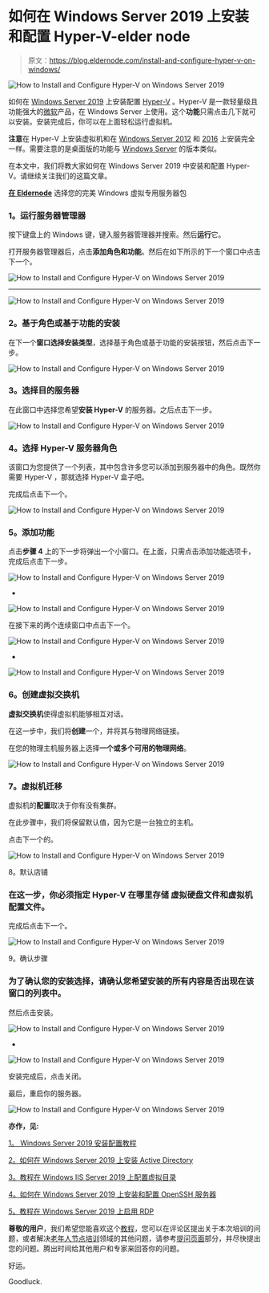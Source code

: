 # 如何在 Windows Server 2019 上安装和配置 Hyper-V-elder node

> 原文：<https://blog.eldernode.com/install-and-configure-hyper-v-on-windows/>

![How to Install and Configure Hyper-V on Windows Server 2019](img/c89a381d4a0508625f3036c4f26688e7.png)

如何在 [Windows Server 2019](https://eldernode.com/tag/windows-server-2019/) 上安装配置 [Hyper-V](https://en.wikipedia.org/wiki/Hyper-V) 。Hyper-V 是一款轻量级且功能强大的[微软](https://www.microsoft.com/)产品，在 Windows Server 上使用。这个**功能**只需点击几下就可以安装。安装完成后，你可以在上面轻松运行虚拟机。

**注意**在 Hyper-V 上安装虚拟机和在 [Windows Server 2012](https://eldernode.com/tag/windows-server-2012/) 和 [2016](https://eldernode.com/tag/windows-server-2016/) 上安装完全一样。需要注意的是桌面版的功能与 [Windows Server](https://eldernode.com/tag/windows-server/) 的版本类似。

在本文中，我们将教大家如何在 Windows Server 2019 中安装和配置 Hyper-V。请继续关注我们的这篇文章。

[**在 Eldernode**](https://eldernode.com/windows-vps/) 选择您的完美 Windows 虚拟专用服务器包

### 1。运行服务器管理器

按下键盘上的 Windows 键，键入服务器管理器并搜索。然后**运行**它。

打开服务器管理器后，点击**添加角色和功能**。然后在如下所示的下一个窗口中点击下一个。

![How to Install and Configure Hyper-V on Windows Server 2019](img/9a341cc85e750e35e8dada1307bb9346.png)

*****

![How to Install and Configure Hyper-V on Windows Server 2019](img/cd61aa8c6dc1d75ef46fd67fd98800e6.png)

### 2。基于角色或基于功能的安装

在下一个**窗口选择安装类型**，选择基于角色或基于功能的安装按钮，然后点击下一步。

![How to Install and Configure Hyper-V on Windows Server 2019](img/3458717241546b934acf4c0666ce575c.png)

### 3。选择目的服务器

在此窗口中选择您希望**安装 Hyper-V** 的服务器。之后点击下一步。

![How to Install and Configure Hyper-V on Windows Server 2019](img/eee39eb354fb5c5115fcf9d7f19ef75a.png)

### 4。选择 Hyper-V 服务器角色

该窗口为您提供了一个列表，其中包含许多您可以添加到服务器中的角色。既然你需要 Hyper-V ，那就选择 Hyper-V 盒子吧。

完成后点击下一个。

![How to Install and Configure Hyper-V on Windows Server 2019](img/96226a08ddb5faaf44d97be6d60bb641.png)

### 5。添加功能

点击**步骤 4** 上的下一步将弹出一个小窗口。在上面，只需点击添加功能选项卡，完成后点击下一步。

![How to Install and Configure Hyper-V on Windows Server 2019](img/9e10be0c9b41d2bac6a88da4c5512dec.png)

*

![How to Install and Configure Hyper-V on Windows Server 2019](img/9670c7d090038fd24c5435ee33e6ecc0.png)

在接下来的两个连续窗口中点击下一个。

![How to Install and Configure Hyper-V on Windows Server 2019](img/fd7330b43d2e7ad6a45f06a954785db7.png)

*

![How to Install and Configure Hyper-V on Windows Server 2019](img/32cee6c91fb2e5170026dd933c22f1ef.png)

### 6。创建虚拟交换机

**虚拟交换机**使得虚拟机能够相互对话。

在这一步中，我们将**创建**一个，并将其与物理网络链接。

在您的物理主机服务器上选择**一个或多个可用的物理网络**。

![How to Install and Configure Hyper-V on Windows Server 2019](img/b016356816f8df328084b9f3c7c735e8.png)

### 7。虚拟机迁移

虚拟机的**配置**取决于你有没有集群。

在此步骤中，我们将保留默认值，因为它是一台独立的主机。

点击下一个的。

![How to Install and Configure Hyper-V on Windows Server 2019](img/cb38090f50d96046edcccce96b9b9015.png)

8。默认店铺

### 在这一步，你必须指定 Hyper-V 在哪里存储 **虚拟硬盘文件**和**虚拟机配置文件**。

完成后点击下一个。

![How to Install and Configure Hyper-V on Windows Server 2019](img/ba0d57db1b087a489564164a0aeff29a.png)

9。确认步骤

### 为了**确认**您的安装选择，请确认您希望安装的所有内容是否出现在该窗口的列表中。

然后点击安装。

![How to Install and Configure Hyper-V on Windows Server 2019](img/00ca7d4f7b25107b18c4742c8997445e.png)

*

![How to Install and Configure Hyper-V on Windows Server 2019](img/ff0de194277f2fa08484427115a98518.png)

安装完成后，点击关闭。

最后，重启你的服务器。

![How to Install and Configure Hyper-V on Windows Server 2019](img/7387d9068a72f5c63ba08272a5207dff.png)

**亦作，见:**

[1。 Windows Server 2019 安装配置教程](https://eldernode.com/windows-server-2019-install-and-config/)

[2。如何在 Windows Server 2019 上安装 Active Directory](https://eldernode.com/install-active-directory-on-windows-server/)

[3。教程在 Windows IIS Server 2019 上配置虚拟目录](https://eldernode.com/configure-virtual-directory-on-windows-server/)

[4。如何在 Windows Server 2019 上安装和配置 OpenSSH 服务器](https://eldernode.com/install-and-configure-openssh-server-on-windows-server/)

[5。教程在 Windows Server 2019 上启用 RDP](https://eldernode.com/enable-rdp-on-windows-server-2019/)

**尊敬的用户**，我们希望您能喜欢这个[教程](https://eldernode.com/category/tutorial/)，您可以在评论区提出关于本次培训的问题，或者解决[老年人节点培训](https://eldernode.com/blog/)领域的其他问题，请参考[提问页面](https://eldernode.com/ask)部分，并尽快提出您的问题。腾出时间给其他用户和专家来回答你的问题。

好运。

Goodluck.